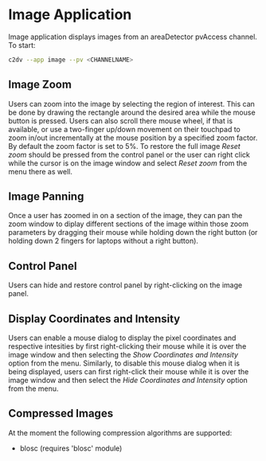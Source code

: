# Image Application
Image application displays images from an areaDetector pvAccess channel.  To start:
```bash
c2dv --app image --pv <CHANNELNAME>
```
## Image Zoom
Users can zoom into the image by selecting the region of interest. This can be done by drawing the rectangle around the desired area while the mouse button is pressed.
Users can also scroll there mouse wheel, if that is available, or use a two-finger up/down movement on their touchpad to zoom in/out incrementally at the mouse position by a specified zoom factor. By default the zoom factor is set to 5%.
To restore the full image *Reset zoom* should be pressed from the control panel or the user can right click while the cursor is on the image window and select *Reset zoom* from the menu there as well.

## Image Panning
Once a user has zoomed in on a section of the image, they can pan the zoom window to diplay different sections of the image within those zoom parameters by dragging their mouse while holding down the right button (or holding down 2 fingers for laptops without a right button).

## Control Panel
Users can hide and restore control panel by right-clicking on the image panel.

## Display Coordinates and Intensity
Users can enable a mouse dialog to display the pixel coordinates and respective intesities by first right-clicking their mouse while it is over the image window and then selecting the *Show Coordinates and Intensity* option from the menu. Similarly, to disable this mouse dialog when it is being displayed, users can first right-click their mouse while it is over the image window and then select the *Hide Coordinates and Intensity* option from the menu.

## Compressed Images
At the moment the following compression algorithms are supported:
- blosc (requires 'blosc' module)
